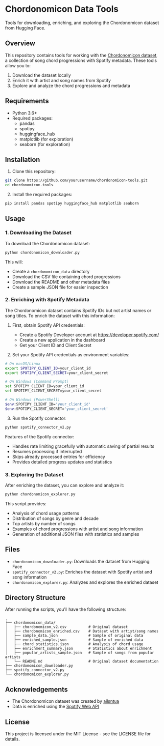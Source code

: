 # Chordonomicon Data Tools

Tools for downloading, enriching, and exploring the Chordonomicon dataset from Hugging Face.

## Overview

This repository contains tools for working with the [Chordonomicon dataset](https://huggingface.co/datasets/ailsntua/Chordonomicon), a collection of song chord progressions with Spotify metadata. These tools allow you to:

1. Download the dataset locally
2. Enrich it with artist and song names from Spotify
3. Explore and analyze the chord progressions and metadata

## Requirements

- Python 3.6+
- Required packages:
  - pandas
  - spotipy
  - huggingface_hub
  - matplotlib (for exploration)
  - seaborn (for exploration)

## Installation

1. Clone this repository:
```bash
git clone https://github.com/yourusername/chordonomicon-tools.git
cd chordonomicon-tools
```

2. Install the required packages:
```bash
pip install pandas spotipy huggingface_hub matplotlib seaborn
```

## Usage

### 1. Downloading the Dataset

To download the Chordonomicon dataset:

```bash
python chordonomicon_downloader.py
```

This will:
- Create a `chordonomicon_data` directory
- Download the CSV file containing chord progressions
- Download the README and other metadata files
- Create a sample JSON file for easier inspection

### 2. Enriching with Spotify Metadata

The Chordonomicon dataset contains Spotify IDs but not artist names or song titles. To enrich the dataset with this information:

1. First, obtain Spotify API credentials:
   - Create a Spotify Developer account at https://developer.spotify.com/
   - Create a new application in the dashboard
   - Get your Client ID and Client Secret

2. Set your Spotify API credentials as environment variables:
```bash
# On macOS/Linux
export SPOTIPY_CLIENT_ID=your_client_id
export SPOTIPY_CLIENT_SECRET=your_client_secret

# On Windows (Command Prompt)
set SPOTIPY_CLIENT_ID=your_client_id
set SPOTIPY_CLIENT_SECRET=your_client_secret

# On Windows (PowerShell)
$env:SPOTIPY_CLIENT_ID='your_client_id'
$env:SPOTIPY_CLIENT_SECRET='your_client_secret'
```

3. Run the Spotify connector:
```bash
python spotify_connector_v2.py
```

Features of the Spotify connector:
- Handles rate limiting gracefully with automatic saving of partial results
- Resumes processing if interrupted
- Skips already processed entries for efficiency
- Provides detailed progress updates and statistics

### 3. Exploring the Dataset

After enriching the dataset, you can explore and analyze it:

```bash
python chordonomicon_explorer.py
```

This script provides:
- Analysis of chord usage patterns
- Distribution of songs by genre and decade
- Top artists by number of songs
- Examples of chord progressions with artist and song information
- Generation of additional JSON files with statistics and samples

## Files

- `chordonomicon_downloader.py`: Downloads the dataset from Hugging Face
- `spotify_connector_v2.py`: Enriches the dataset with Spotify artist and song information
- `chordonomicon_explorer.py`: Analyzes and explores the enriched dataset

## Directory Structure

After running the scripts, you'll have the following structure:

```
.
├── chordonomicon_data/
│   ├── chordonomicon_v2.csv          # Original dataset
│   ├── chordonomicon_enriched.csv    # Dataset with artist/song names
│   ├── sample_data.json              # Sample of original data
│   ├── enriched_sample.json          # Sample of enriched data
│   ├── chord_statistics.json         # Analysis of chord usage
│   ├── enrichment_summary.json       # Statistics about enrichment
│   ├── popular_artists_sample.json   # Sample of songs from popular artists
│   └── README.md                     # Original dataset documentation
├── chordonomicon_downloader.py
├── spotify_connector_v2.py
└── chordonomicon_explorer.py
```

## Acknowledgements

- The Chordonomicon dataset was created by [ailsntua](https://huggingface.co/ailsntua)
- Data is enriched using the [Spotify Web API](https://developer.spotify.com/documentation/web-api/)

## License

This project is licensed under the MIT License - see the LICENSE file for details.
